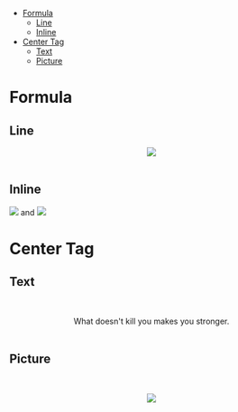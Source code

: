 <!-- GFM-TOC -->
* [Formula](#formula)
    * [Line](#line)
    * [Inline](#inline)
* [Center Tag](#center-tag)
    * [Text](#text)
    * [Picture](#picture)
<!-- GFM-TOC -->


# Formula

## Line

<div align="center"><img src="https://latex.codecogs.com/gif.latex?f=\frac{a}{b}"/></div> <br>

## Inline

<img src="https://latex.codecogs.com/gif.latex?\vec{a}"/> and <img src="https://latex.codecogs.com/gif.latex?\vec{b}"/>

# Center Tag

## Text

<br><div align="center">  What doesn't kill you makes you stronger.  </div><br>

## Picture

<br><div align="center"> <img src="doc/1.png"/> </div><br>

